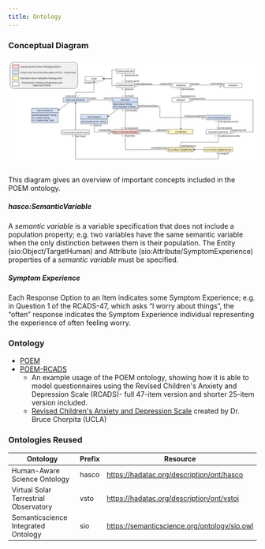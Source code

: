```yaml
---
title: Ontology
---
```


### Conceptual Diagram

![POEM Conceptual Diagram](images/POEM_UML.png)

This diagram gives an overview of important concepts included in the POEM ontology.

##### hasco:SemanticVariable

A *semantic variable* is a variable specification that does not include a population property; e.g. two variables have the same semantic variable when the only distinction between them is their population. The Entity (sio:Object/TargetHuman) and Attribute (sio:Attribute/SymptomExperience) properties of a *semantic variable* must be specified.

##### Symptom Experience

Each Response Option to an Item indicates some Symptom Experience; e.g. in Question 1 of the RCADS-47, which asks “I worry about things”, the “often” response indicates the Symptom Experience individual representing the experience of often feeling worry.

### Ontology

- [POEM][poem-current]
- [POEM-RCADS][poem-rcads-current]
  - An example usage of the POEM ontology, showing how it is able to model questionnaires using the Revised Children's Anxiety and Depression Scale (RCADS)- full 47-item version and shorter 25-item version included.
  - [Revised Children's Anxiety and Depression Scale](https://www.childfirst.ucla.edu/resources/) created by Dr. Bruce Chorpita (UCLA)

### Ontologies Reused

| Ontology                                | Prefix | Resource                                     |
|-----------------------------------------|--------|----------------------------------------------|
| Human-Aware Science Ontology            | hasco  | https://hadatac.org/description/ont/hasco    |
| Virtual Solar Terrestrial Observatory   | vsto   | https://hadatac.org/description/ont/vstoi    |
| Semanticscience Integrated Ontology     | sio    | https://semanticscience.org/ontology/sio.owl |

[poem-current]: https://raw.githubusercontent.com/tetherless-world/POEM/main/POEM.rdf?token=GHSAT0AAAAAACFDP63DLXPW45SZMFHELD2MZFRZDSQ
[poem-rcads-current]: https://raw.githubusercontent.com/tetherless-world/POEM/main/POEM-RCADS.rdf?token=GHSAT0AAAAAACFDP63DRO54JNYJXFSIXKGUZFRZMIQ